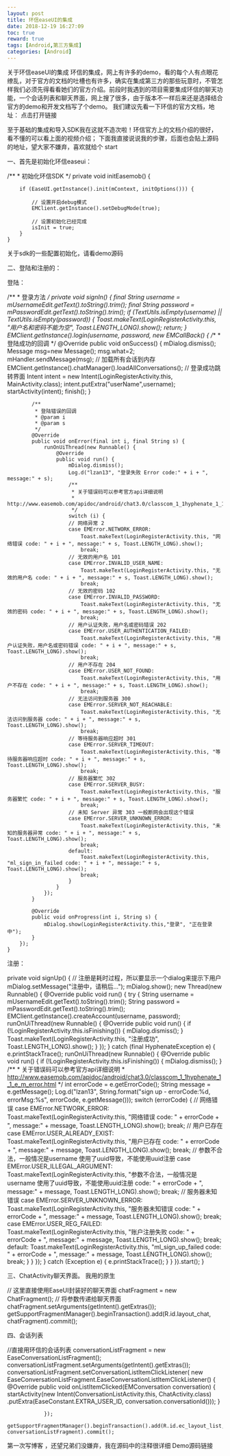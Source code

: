 ```yaml
---
layout: post
title: 环信easeUI的集成
date: 2018-12-19 16:27:09
toc: true
reward: true
tags: [Android,第三方集成]
categories: [Android]
---
```

关于环信easeUI的集成
环信的集成，网上有许多的demo，看的每个人有点眼花缭乱，对于官方的文档的吐槽也有许多，确实在集成第三方的那些玩意时，不管怎样我们必须先得看看她们的官方介绍。前段时我遇到的项目需要集成环信的聊天功能，一个会话列表和聊天界面，网上搜了很多，由于版本不一样后来还是选择结合官方的demo和开发文档写了个demo。
我们建议先看一下环信的官方文档，地址：
点击打开链接
<!--more-->
至于基础的集成和导入SDK我在这就不造次啦！环信官方上的文档介绍的很好，看不懂的可以看上面的视频介绍；
下面我直接说说我的步骤，后面也会贴上源码的地址，望大家不嫌弃，喜欢就给个 start


一、首先是初始化环信easeui：


  /**
     * 初始化环信SDK
     */
    private void initEasemob() {

        if (EaseUI.getInstance().init(mContext, initOptions())) {

            // 设置开启debug模式
            EMClient.getInstance().setDebugMode(true);

            // 设置初始化已经完成
            isInit = true;
        }
    }

关于sdk的一些配置初始化，请看demo源码





二、登陆和注册的：

登陆：



 /**
     * 登录方法
     */
    private void signIn() {
        final String username = mUsernameEdit.getText().toString().trim();
        final String password = mPasswordEdit.getText().toString().trim();
        if (TextUtils.isEmpty(username) || TextUtils.isEmpty(password)) {
            Toast.makeText(LoginRegisterActivity.this, "用户名和密码不能为空", Toast.LENGTH_LONG).show();
            return;
        }
        EMClient.getInstance().login(username, password, new EMCallBack() {
            /**
             * 登陆成功的回调
             */
            @Override
            public void onSuccess() {
                mDialog.dismiss();
                Message msg=new Message();
                msg.what=2;
                mHandler.sendMessage(msg);
                // 加载所有会话到内存
                EMClient.getInstance().chatManager().loadAllConversations();
                // 登录成功跳转界面
                Intent intent = new Intent(LoginRegisterActivity.this, MainActivity.class);
                intent.putExtra("userName",username);
                startActivity(intent);
                finish();
            }

            /**
             * 登陆错误的回调
             * @param i
             * @param s
             */
            @Override
            public void onError(final int i, final String s) {
                runOnUiThread(new Runnable() {
                    @Override
                    public void run() {
                        mDialog.dismiss();
                        Log.d("lzan13", "登录失败 Error code:" + i + ", message:" + s);
                        /**
                         * 关于错误码可以参考官方api详细说明
                         * http://www.easemob.com/apidoc/android/chat3.0/classcom_1_1hyphenate_1_1_e_m_error.html
                         */
                        switch (i) {
                        // 网络异常 2
                        case EMError.NETWORK_ERROR:
                            Toast.makeText(LoginRegisterActivity.this, "网络错误 code: " + i + ", message:" + s, Toast.LENGTH_LONG).show();
                            break;
                        // 无效的用户名 101
                        case EMError.INVALID_USER_NAME:
                            Toast.makeText(LoginRegisterActivity.this, "无效的用户名 code: " + i + ", message:" + s, Toast.LENGTH_LONG).show();
                            break;
                        // 无效的密码 102
                        case EMError.INVALID_PASSWORD:
                            Toast.makeText(LoginRegisterActivity.this, "无效的密码 code: " + i + ", message:" + s, Toast.LENGTH_LONG).show();
                            break;
                        // 用户认证失败，用户名或密码错误 202
                        case EMError.USER_AUTHENTICATION_FAILED:
                            Toast.makeText(LoginRegisterActivity.this, "用户认证失败，用户名或密码错误 code: " + i + ", message:" + s, Toast.LENGTH_LONG).show();
                            break;
                        // 用户不存在 204
                        case EMError.USER_NOT_FOUND:
                            Toast.makeText(LoginRegisterActivity.this, "用户不存在 code: " + i + ", message:" + s, Toast.LENGTH_LONG).show();
                            break;
                        // 无法访问到服务器 300
                        case EMError.SERVER_NOT_REACHABLE:
                            Toast.makeText(LoginRegisterActivity.this, "无法访问到服务器 code: " + i + ", message:" + s, Toast.LENGTH_LONG).show();
                            break;
                        // 等待服务器响应超时 301
                        case EMError.SERVER_TIMEOUT:
                            Toast.makeText(LoginRegisterActivity.this, "等待服务器响应超时 code: " + i + ", message:" + s, Toast.LENGTH_LONG).show();
                            break;
                        // 服务器繁忙 302
                        case EMError.SERVER_BUSY:
                            Toast.makeText(LoginRegisterActivity.this, "服务器繁忙 code: " + i + ", message:" + s, Toast.LENGTH_LONG).show();
                            break;
                        // 未知 Server 异常 303 一般断网会出现这个错误
                        case EMError.SERVER_UNKNOWN_ERROR:
                            Toast.makeText(LoginRegisterActivity.this, "未知的服务器异常 code: " + i + ", message:" + s, Toast.LENGTH_LONG).show();
                            break;
                        default:
                            Toast.makeText(LoginRegisterActivity.this, "ml_sign_in_failed code: " + i + ", message:" + s, Toast.LENGTH_LONG).show();
                            break;
                        }
                    }
                });
            }

            @Override
            public void onProgress(int i, String s) {
                mDialog.show(LoginRegisterActivity.this,"登录", "正在登录中");
            }
        });
    }







注册：



private void signUp() {
    // 注册是耗时过程，所以要显示一个dialog来提示下用户
    mDialog.setMessage("注册中，请稍后...");
    mDialog.show();
    new Thread(new Runnable() {
        @Override
        public void run() {
            try {
                String username = mUsernameEdit.getText().toString().trim();
                String password = mPasswordEdit.getText().toString().trim();
                EMClient.getInstance().createAccount(username, password);
                runOnUiThread(new Runnable() {
                    @Override
                    public void run() {
                        if (!LoginRegisterActivity.this.isFinishing()) {
                            mDialog.dismiss();
                        }
                        Toast.makeText(LoginRegisterActivity.this, "注册成功", Toast.LENGTH_LONG).show();
                    }
                });
            } catch (final HyphenateException e) {
                e.printStackTrace();
                runOnUiThread(new Runnable() {
                    @Override
                    public void run() {
                        if (!LoginRegisterActivity.this.isFinishing()) {
                            mDialog.dismiss();
                        }
                        /**
                         * 关于错误码可以参考官方api详细说明
                         * http://www.easemob.com/apidoc/android/chat3.0/classcom_1_1hyphenate_1_1_e_m_error.html
                         */
                        int errorCode = e.getErrorCode();
                        String message = e.getMessage();
                        Log.d("lzan13", String.format("sign up - errorCode:%d, errorMsg:%s", errorCode, e.getMessage()));
                        switch (errorCode) {
                        // 网络错误
                        case EMError.NETWORK_ERROR:
                            Toast.makeText(LoginRegisterActivity.this, "网络错误 code: " + errorCode + ", message:" + message, Toast.LENGTH_LONG).show();
                            break;
                        // 用户已存在
                        case EMError.USER_ALREADY_EXIST:
                            Toast.makeText(LoginRegisterActivity.this, "用户已存在 code: " + errorCode + ", message:" + message, Toast.LENGTH_LONG).show();
                            break;
                        // 参数不合法，一般情况是username 使用了uuid导致，不能使用uuid注册
                        case EMError.USER_ILLEGAL_ARGUMENT:
                            Toast.makeText(LoginRegisterActivity.this, "参数不合法，一般情况是username 使用了uuid导致，不能使用uuid注册 code: " + errorCode + ", message:" + message, Toast.LENGTH_LONG).show();
                            break;
                        // 服务器未知错误
                        case EMError.SERVER_UNKNOWN_ERROR:
                            Toast.makeText(LoginRegisterActivity.this, "服务器未知错误 code: " + errorCode + ", message:" + message, Toast.LENGTH_LONG).show();
                            break;
                        case EMError.USER_REG_FAILED:
                            Toast.makeText(LoginRegisterActivity.this, "账户注册失败 code: " + errorCode + ", message:" + message, Toast.LENGTH_LONG).show();
                            break;
                        default:
                            Toast.makeText(LoginRegisterActivity.this, "ml_sign_up_failed code: " + errorCode + ", message:" + message, Toast.LENGTH_LONG).show();
                            break;
                        }
                    }
                });
            } catch (Exception e) {
                e.printStackTrace();
            }
        }
    }).start();
}

三、ChatActivity聊天界面。 我用的原生





   // 这里直接使用EaseUI封装好的聊天界面
        chatFragment = new ChatFragment();
        // 将参数传递给聊天界面
        chatFragment.setArguments(getIntent().getExtras());
        getSupportFragmentManager().beginTransaction().add(R.id.layout_chat, chatFragment).commit();

四、会话列表






   //直接用环信的会话列表
        conversationListFragment = new EaseConversationListFragment();
        conversationListFragment.setArguments(getIntent().getExtras());
        conversationListFragment.setConversationListItemClickListener(
                new EaseConversationListFragment.EaseConversationListItemClickListener() {
                    @Override
                    public void onListItemClicked(EMConversation conversation) {
                        startActivity(new Intent(ConversationListActivity.this, ChatActivity.class)
                                .putExtra(EaseConstant.EXTRA_USER_ID, conversation.conversationId()));
                    }

                });
        getSupportFragmentManager().beginTransaction().add(R.id.ec_layout_list, conversationListFragment).commit();

第一次写博客 ，还望兄弟们没嫌弃，我在源码中的注释很详细
Demo源码链接
